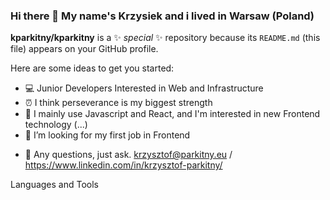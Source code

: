 ### Hi there 👋 My name's Krzysiek and i lived in Warsaw (Poland)


**kparkitny/kparkitny** is a ✨ _special_ ✨ repository because its `README.md` (this file) appears on your GitHub profile.

Here are some ideas to get you started:

* 💻 Junior Developers Interested in Web and Infrastructure
* ⏰ I think perseverance is my biggest strength
* 📝 I mainly use Javascript and React, and I'm interested in new Frontend technology
(...)
* 🤔 I’m looking for my first job in Frontend

- 💬 Any questions, just ask. krzysztof@parkitny.eu / https://www.linkedin.com/in/krzysztof-parkitny/



Languages and Tools

       
